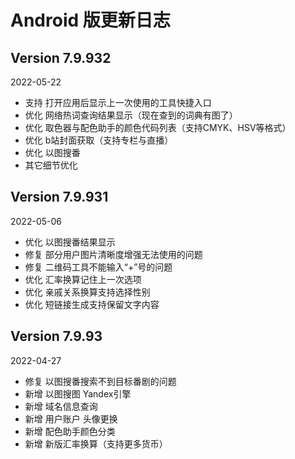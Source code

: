 # Android 版更新日志

## Version 7.9.932

2022-05-22

* 支持 打开应用后显示上一次使用的工具快捷入口
* 优化 网络热词查询结果显示（现在查到的词典有图了）
* 优化 取色器与配色助手的颜色代码列表（支持CMYK、HSV等格式）
* 优化 b站封面获取（支持专栏与直播）
* 优化 以图搜番
* 其它细节优化

## Version 7.9.931

2022-05-06

* 优化 以图搜番结果显示
* 修复 部分用户图片清晰度增强无法使用的问题
* 修复 二维码工具不能输入“+”号的问题
* 优化 汇率换算记住上一次选项
* 优化 亲戚关系换算支持选择性别
* 优化 短链接生成支持保留文字内容

## Version 7.9.93

2022-04-27

* 修复 以图搜番搜索不到目标番剧的问题
* 新增 以图搜图 Yandex引擎
* 新增 域名信息查询
* 新增 用户账户 头像更换
* 新增 配色助手颜色分类
* 新增 新版汇率换算（支持更多货币）